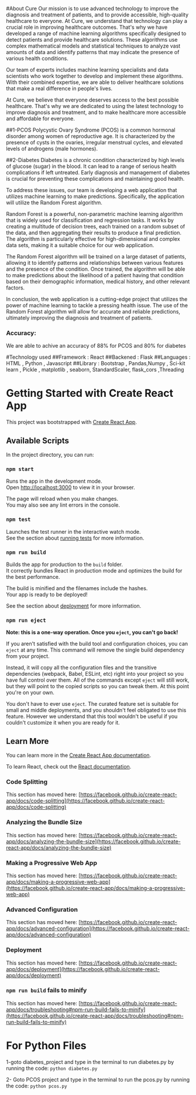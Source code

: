 #About Cure
Our mission is to use advanced technology to improve the diagnosis and treatment of patients, and to provide accessible, high-quality healthcare to everyone.
At Cure, we understand that technology can play a crucial role in improving healthcare outcomes. That's why we have developed a range of machine learning algorithms specifically designed to detect patients and provide healthcare solutions. These algorithms use complex mathematical models and statistical techniques to analyze vast amounts of data and identify patterns that may indicate the presence of various health conditions.

Our team of experts includes machine learning specialists and data scientists who work together to develop and implement these algorithms. With their combined expertise, we are able to deliver healthcare solutions that make a real difference in people's lives.

At Cure, we believe that everyone deserves access to the best possible healthcare. That's why we are dedicated to using the latest technology to improve diagnosis and treatment, and to make healthcare more accessible and affordable for everyone.


##1-PCOS
Polycystic Ovary Syndrome (PCOS) is a common hormonal disorder among women of reproductive age. It is characterized by the presence of cysts in the ovaries, irregular menstrual cycles, and elevated levels of androgens (male hormones).

##2-Diabetes
Diabetes is a chronic condition characterized by high levels of glucose (sugar) in the blood. It can lead to a range of serious health complications if left untreated. Early diagnosis and management of diabetes is crucial for preventing these complications and maintaining good health.

To address these issues, our team is developing a web application that utilizes machine learning to make predictions. Specifically, the application will utilize the Random Forest algorithm.

Random Forest is a powerful, non-parametric machine learning algorithm that is widely used for classification and regression tasks. It works by creating a multitude of decision trees, each trained on a random subset of the data, and then aggregating their results to produce a final prediction. The algorithm is particularly effective for high-dimensional and complex data sets, making it a suitable choice for our web application.

The Random Forest algorithm will be trained on a large dataset of patients, allowing it to identify patterns and relationships between various features and the presence of the condition. Once trained, the algorithm will be able to make predictions about the likelihood of a patient having that condition based on their demographic information, medical history, and other relevant factors.

In conclusion, the web application is a cutting-edge project that utilizes the power of machine learning to tackle a pressing health issue. The use of the Random Forest algorithm will allow for accurate and reliable predictions, ultimately improving the diagnosis and treatment of patients.

### Accuracy: 
We are able to achive an accuracy of 88% for PCOS and 80% for diabetes

#Technology used
##Framework : React
##Backened : Flask 
##Languages : HTML , Python , Javascript
##Library : Bootstrap , Pandas,Numpy , Sci-kit learn , Pickle , matplotlib , seaborn, StandardScaler, flask_cors ,Threading

# Getting Started with Create React App

This project was bootstrapped with [Create React App](https://github.com/facebook/create-react-app).

## Available Scripts

In the project directory, you can run:

### `npm start`

Runs the app in the development mode.\
Open [http://localhost:3000](http://localhost:3000) to view it in your browser.

The page will reload when you make changes.\
You may also see any lint errors in the console.

### `npm test`

Launches the test runner in the interactive watch mode.\
See the section about [running tests](https://facebook.github.io/create-react-app/docs/running-tests) for more information.

### `npm run build`

Builds the app for production to the `build` folder.\
It correctly bundles React in production mode and optimizes the build for the best performance.

The build is minified and the filenames include the hashes.\
Your app is ready to be deployed!

See the section about [deployment](https://facebook.github.io/create-react-app/docs/deployment) for more information.

### `npm run eject`

**Note: this is a one-way operation. Once you `eject`, you can't go back!**

If you aren't satisfied with the build tool and configuration choices, you can `eject` at any time. This command will remove the single build dependency from your project.

Instead, it will copy all the configuration files and the transitive dependencies (webpack, Babel, ESLint, etc) right into your project so you have full control over them. All of the commands except `eject` will still work, but they will point to the copied scripts so you can tweak them. At this point you're on your own.

You don't have to ever use `eject`. The curated feature set is suitable for small and middle deployments, and you shouldn't feel obligated to use this feature. However we understand that this tool wouldn't be useful if you couldn't customize it when you are ready for it.

## Learn More

You can learn more in the [Create React App documentation](https://facebook.github.io/create-react-app/docs/getting-started).

To learn React, check out the [React documentation](https://reactjs.org/).

### Code Splitting

This section has moved here: [https://facebook.github.io/create-react-app/docs/code-splitting](https://facebook.github.io/create-react-app/docs/code-splitting)

### Analyzing the Bundle Size

This section has moved here: [https://facebook.github.io/create-react-app/docs/analyzing-the-bundle-size](https://facebook.github.io/create-react-app/docs/analyzing-the-bundle-size)

### Making a Progressive Web App

This section has moved here: [https://facebook.github.io/create-react-app/docs/making-a-progressive-web-app](https://facebook.github.io/create-react-app/docs/making-a-progressive-web-app)

### Advanced Configuration

This section has moved here: [https://facebook.github.io/create-react-app/docs/advanced-configuration](https://facebook.github.io/create-react-app/docs/advanced-configuration)

### Deployment

This section has moved here: [https://facebook.github.io/create-react-app/docs/deployment](https://facebook.github.io/create-react-app/docs/deployment)

### `npm run build` fails to minify

This section has moved here: [https://facebook.github.io/create-react-app/docs/troubleshooting#npm-run-build-fails-to-minify](https://facebook.github.io/create-react-app/docs/troubleshooting#npm-run-build-fails-to-minify)


# For Python Files
1-goto diabetes_project and type in the terminal to run diabetes.py by running the code:
`python diabetes.py`

2- Goto PCOS project and type in the terminal to run the pcos.py by running the code:
`python pcos.py`
